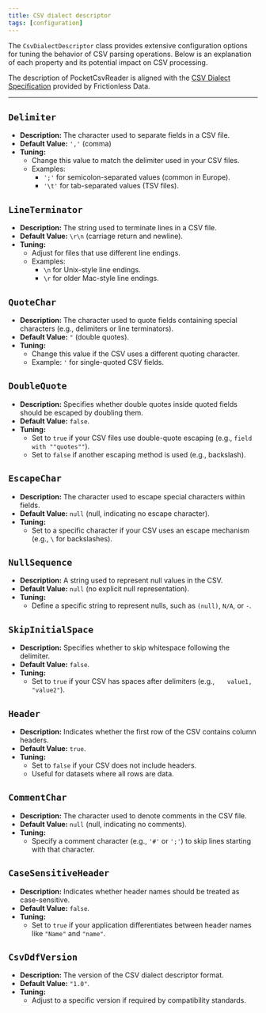```yaml
---
title: CSV dialect descriptor
tags: [configuration]
---
```

The `CsvDialectDescriptor` class provides extensive configuration options for tuning the behavior of CSV parsing operations. Below is an explanation of each property and its potential impact on CSV processing. 

The description of PocketCsvReader is aligned with the [CSV Dialect Specification](https://specs.frictionlessdata.io/csv-dialect/#specification) provided by Frictionless Data.

---

## `Delimiter`

- **Description:** The character used to separate fields in a CSV file.
- **Default Value:** `','` (comma)
- **Tuning:**
  - Change this value to match the delimiter used in your CSV files.
  - Examples:
    - `';'` for semicolon-separated values (common in Europe).
    - `'\t'` for tab-separated values (TSV files).

## `LineTerminator`

- **Description:** The string used to terminate lines in a CSV file.
- **Default Value:** `\r\n` (carriage return and newline).
- **Tuning:**
  - Adjust for files that use different line endings.
  - Examples:
    - `\n` for Unix-style line endings.
    - `\r` for older Mac-style line endings.

## `QuoteChar`

- **Description:** The character used to quote fields containing special characters (e.g., delimiters or line terminators).
- **Default Value:** `"` (double quotes).
- **Tuning:**
  - Change this value if the CSV uses a different quoting character.
  - Example: `'` for single-quoted CSV fields.

## `DoubleQuote`

- **Description:** Specifies whether double quotes inside quoted fields should be escaped by doubling them.
- **Default Value:** `false`.
- **Tuning:**
  - Set to `true` if your CSV files use double-quote escaping (e.g., `field with ""quotes""`).
  - Set to `false` if another escaping method is used (e.g., backslash).

## `EscapeChar`

- **Description:** The character used to escape special characters within fields.
- **Default Value:** `null` (null, indicating no escape character).
- **Tuning:**
  - Set to a specific character if your CSV uses an escape mechanism (e.g., `\` for backslashes).

## `NullSequence`

- **Description:** A string used to represent null values in the CSV.
- **Default Value:** `null` (no explicit null representation).
- **Tuning:**
  - Define a specific string to represent nulls, such as `(null)`, `N/A`, or `-`.

## `SkipInitialSpace`

- **Description:** Specifies whether to skip whitespace following the delimiter.
- **Default Value:** `false`.
- **Tuning:**
  - Set to `true` if your CSV has spaces after delimiters (e.g., `   value1, "value2"`).

## `Header`

- **Description:** Indicates whether the first row of the CSV contains column headers.
- **Default Value:** `true`.
- **Tuning:**
  - Set to `false` if your CSV does not include headers.
  - Useful for datasets where all rows are data.

## `CommentChar`

- **Description:** The character used to denote comments in the CSV file.
- **Default Value:** `null` (null, indicating no comments).
- **Tuning:**
  - Specify a comment character (e.g., `'#'` or `';'`) to skip lines starting with that character.

## `CaseSensitiveHeader`

- **Description:** Indicates whether header names should be treated as case-sensitive.
- **Default Value:** `false`.
- **Tuning:**
  - Set to `true` if your application differentiates between header names like `"Name"` and `"name"`.

## `CsvDdfVersion`

- **Description:** The version of the CSV dialect descriptor format.
- **Default Value:** `"1.0"`.
- **Tuning:**
  - Adjust to a specific version if required by compatibility standards.
